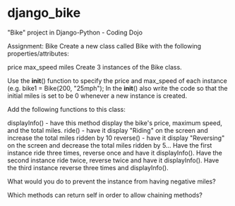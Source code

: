 # django_bike
"Bike" project in Django-Python - Coding Dojo

Assignment: Bike
Create a new class called Bike with the following properties/attributes:

price
max_speed
miles
Create 3 instances of the Bike class.

Use the __init__() function to specify the price and max_speed of each instance (e.g. bike1 = Bike(200, "25mph"); In the __init__() also write the code so that the initial miles is set to be 0 whenever a new instance is created.

Add the following functions to this class:

displayInfo() - have this method display the bike's price, maximum speed, and the total miles.
ride() - have it display "Riding" on the screen and increase the total miles ridden by 10
reverse() - have it display "Reversing" on the screen and decrease the total miles ridden by 5...
Have the first instance ride three times, reverse once and have it displayInfo(). Have the second instance ride twice, reverse twice and have it displayInfo(). Have the third instance reverse three times and displayInfo().

What would you do to prevent the instance from having negative miles?

Which methods can return self in order to allow chaining methods?
